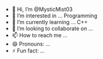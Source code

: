 - 👋 Hi, I’m @MysticMist03
- 👀 I’m interested in ... Programming
- 🌱 I’m currently learning ... C++
- 💞️ I’m looking to collaborate on ...
- 📫 How to reach me ...
- 😄 Pronouns: ...
- ⚡ Fun fact: ...

<!---
MysticMist03/MysticMist03 is a ✨ special ✨ repository because its `README.md` (this file) appears on your GitHub profile.
You can click the Preview link to take a look at your changes.
--->
